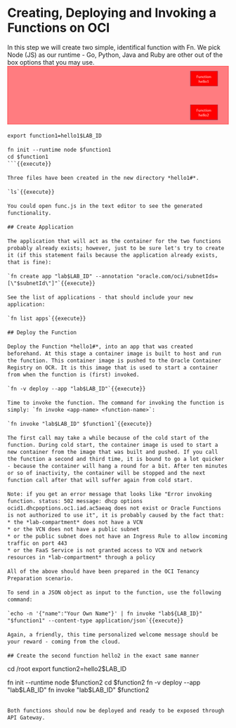 # Creating, Deploying and Invoking a Functions on OCI

In this step we will create two simple, identifical function with Fn. We pick Node (JS) as our runtime - Go, Python, Java and Ruby are other out of the box options that you may use.
![](assets/two-fn.png)


```
export function1=hello1$LAB_ID

fn init --runtime node $function1
cd $function1
```{{execute}}

Three files have been created in the new directory *hello1#*.

`ls`{{execute}}

You could open func.js in the text editor to see the generated functionality. 

## Create Application

The application that will act as the container for the two functions probably already exists; however, just to be sure let's try to create it (if this statement fails because the application already exists, that is fine):

`fn create app "lab$LAB_ID" --annotation "oracle.com/oci/subnetIds=[\"$subnetId\"]"`{{execute}}

See the list of applications - that should include your new application:

`fn list apps`{{execute}}

## Deploy the Function

Deploy the Function *hello1#*, into an app that was created beforehand. At this stage a container image is built to host and run the function. This container image is pushed to the Oracle Container Registry on OCR. It is this image that is used to start a container from when the function is (first) invoked.

`fn -v deploy --app "lab$LAB_ID"`{{execute}}

Time to invoke the function. The command for invoking the function is simply: `fn invoke <app-name> <function-name>`:

`fn invoke "lab$LAB_ID" $function1`{{execute}}

The first call may take a while because of the cold start of the function. During cold start, the container image is used to start a new container from the image that was built and pushed. If you call the function a second and third time, it is bound to go a lot quicker - because the container will hang a round for a bit. After ten minutes or so of inactivity, the container will be stopped and the next function call after that will suffer again from cold start.

Note: if you get an error message that looks like "Error invoking function. status: 502 message: dhcp options ocid1.dhcpoptions.oc1.iad.ac5aeaq does not exist or Oracle Functions is not authorized to use it", it is probably caused by the fact that:
* the *lab-compartment* does not have a VCN
* or the VCN does not have a public subnet
* or the public subnet does not have an Ingress Rule to allow incoming traffic on port 443
* or the FaaS Service is not granted access to VCN and network resources in *lab-compartment* through a policy

All of the above should have been prepared in the OCI Tenancy Preparation scenario.

To send in a JSON object as input to the function, use the following command:

`echo -n '{"name":"Your Own Name"}' | fn invoke "lab${LAB_ID}" "$function1" --content-type application/json`{{execute}}

Again, a friendly, this time personalized welcome message should be your reward - coming from the cloud.

## Create the second function hello2 in the exact same manner

```
cd /root
export function2=hello2$LAB_ID

fn init --runtime node $function2
cd $function2
fn -v deploy --app "lab$LAB_ID"
fn invoke "lab$LAB_ID" $function2
```{{execute}}

Both functions should now be deployed and ready to be exposed through API Gateway.